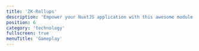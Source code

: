 ```yaml
---
title: 'ZK-Rollups'
description: 'Empower your NuxtJS application with this awesome module.'
position: 6
category: 'technology'
fullscreen: true
menuTitle: 'Gameplay'
---
```

